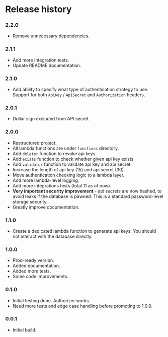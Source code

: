 # Release history

### 2.2.0

* Remove unnecessary dependencies.

### 2.1.1

* Add more integration tests.
* Update README documentation.

### 2.1.0

* Add ability to specify what type of authentication strategy to use.
  Support for both `ApiKey` / `ApiSecret` and `Authorization` headers.

### 2.0.1

* Dollar sign excluded from API secret.

### 2.0.0

* Restructured project.
* All lambda functions are under `functions` directory.
* Add `deleter` function to revoke api keys.
* Add `exists` function to check whether given api key exists.
* Add `validator` function to validate api key and api secret.
* Increase the length of api key (15) and api secret (30).
* Move authentication checking logic to a lambda layer.
* Add more lambda-level logging.
* Add more integrations tests (total 11 as of now).
* **Very important security improvement** - api secrets are now hashed, to avoid
  leaks if the database is pawned. This is a standard password-level storage security.
* Greatly improve documentation.

### 1.1.0

* Create a dedicated lambda function to generate
  api keys. You should not interact with the database directly.

### 1.0.0

* Prod-ready version.
* Added documentation.
* Added more tests.
* Some code improvements.

### 0.1.0

* Initial testing done. Authorizer works.
* Need more tests and edge case handling before promoting to 1.0.0.

### 0.0.1

* Initial build.
